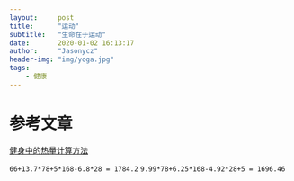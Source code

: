 ```yaml
---
layout:     post
title:      "运动"
subtitle:   "生命在于运动"
date:       2020-01-02 16:13:17
author:     "Jasonycz"
header-img: "img/yoga.jpg"
tags:
    - 健康
---
```


# 参考文章
[健身中的热量计算方法](https://zhuanlan.zhihu.com/p/75470307)

```66+13.7*78+5*168-6.8*28 = 1784.2```
```9.99*78+6.25*168-4.92*28+5 = 1696.46```